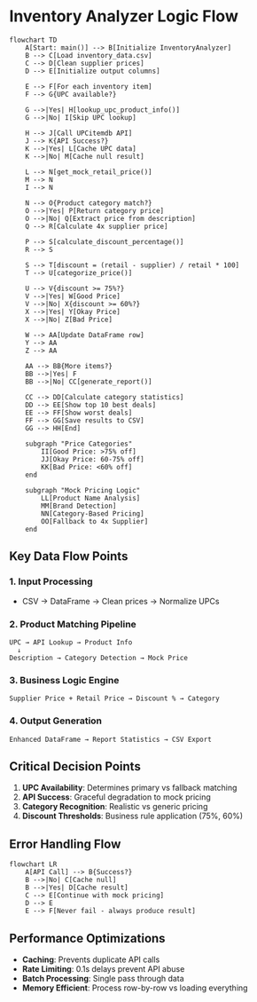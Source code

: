 # Inventory Analyzer Logic Flow

```mermaid
flowchart TD
    A[Start: main()] --> B[Initialize InventoryAnalyzer]
    B --> C[Load inventory_data.csv]
    C --> D[Clean supplier prices]
    D --> E[Initialize output columns]

    E --> F[For each inventory item]
    F --> G{UPC available?}

    G -->|Yes| H[lookup_upc_product_info()]
    G -->|No| I[Skip UPC lookup]

    H --> J[Call UPCitemdb API]
    J --> K{API Success?}
    K -->|Yes| L[Cache UPC data]
    K -->|No| M[Cache null result]

    L --> N[get_mock_retail_price()]
    M --> N
    I --> N

    N --> O{Product category match?}
    O -->|Yes| P[Return category price]
    O -->|No| Q[Extract price from description]
    Q --> R[Calculate 4x supplier price]

    P --> S[calculate_discount_percentage()]
    R --> S

    S --> T[discount = (retail - supplier) / retail * 100]
    T --> U[categorize_price()]

    U --> V{discount >= 75%?}
    V -->|Yes| W[Good Price]
    V -->|No| X{discount >= 60%?}
    X -->|Yes| Y[Okay Price]
    X -->|No| Z[Bad Price]

    W --> AA[Update DataFrame row]
    Y --> AA
    Z --> AA

    AA --> BB{More items?}
    BB -->|Yes| F
    BB -->|No| CC[generate_report()]

    CC --> DD[Calculate category statistics]
    DD --> EE[Show top 10 best deals]
    EE --> FF[Show worst deals]
    FF --> GG[Save results to CSV]
    GG --> HH[End]

    subgraph "Price Categories"
        II[Good Price: >75% off]
        JJ[Okay Price: 60-75% off]
        KK[Bad Price: <60% off]
    end

    subgraph "Mock Pricing Logic"
        LL[Product Name Analysis]
        MM[Brand Detection]
        NN[Category-Based Pricing]
        OO[Fallback to 4x Supplier]
    end
```

## Key Data Flow Points

### 1. **Input Processing**
- CSV → DataFrame → Clean prices → Normalize UPCs

### 2. **Product Matching Pipeline**
```
UPC → API Lookup → Product Info
  ↓
Description → Category Detection → Mock Price
```

### 3. **Business Logic Engine**
```
Supplier Price + Retail Price → Discount % → Category
```

### 4. **Output Generation**
```
Enhanced DataFrame → Report Statistics → CSV Export
```

## Critical Decision Points

1. **UPC Availability**: Determines primary vs fallback matching
2. **API Success**: Graceful degradation to mock pricing
3. **Category Recognition**: Realistic vs generic pricing
4. **Discount Thresholds**: Business rule application (75%, 60%)

## Error Handling Flow

```mermaid
flowchart LR
    A[API Call] --> B{Success?}
    B -->|No| C[Cache null]
    B -->|Yes| D[Cache result]
    C --> E[Continue with mock pricing]
    D --> E
    E --> F[Never fail - always produce result]
```

## Performance Optimizations

- **Caching**: Prevents duplicate API calls
- **Rate Limiting**: 0.1s delays prevent API abuse
- **Batch Processing**: Single pass through data
- **Memory Efficient**: Process row-by-row vs loading everything